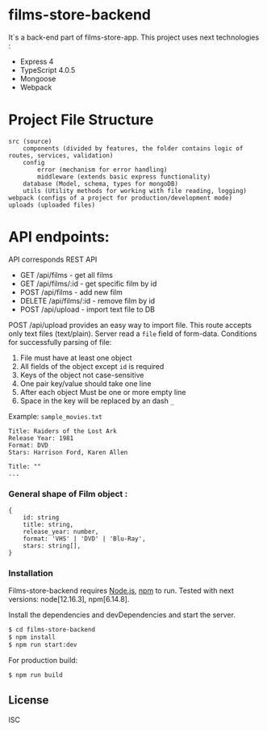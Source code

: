# films-store-backend

It`s a back-end part of films-store-app. This project uses next technologies :

  - Express 4
  - TypeScript 4.0.5
  - Mongoose
  - Webpack

# Project File Structure
    src (source)
        components (divided by features, the folder contains logic of routes, services, validation)
        config 
            error (mechanism for error handling)
            middleware (extends basic express functionality)
        database (Model, schema, types for mongoDB)
        utils (Utility methods for working with file reading, logging)
    webpack (configs of a project for production/development mode)
    uploads (uploaded files)

# API endpoints:
API corresponds REST API
  - GET /api/films - get all films
  - GET /api/films/:id - get specific film by id
  - POST /api/films - add new film
  - DELETE /api/films/:id - remove film by id
  - POST /api/upload - import text file to DB
  
POST /api/upload provides an easy way to import file. This route accepts only text files (text/plain).
Server read a `file` field of form-data. Conditions for successfully parsing of file:<br />

1. File must have at least one object<br />
2. All fields of the object except `id` is required <br />
3. Keys of the object not case-sensitive<br />
4. One pair key/value should take one line <br/>
5. After each object Must be one or more empty line<br/>
6. Space in the key will be replaced by an dash `_`

Example: `sample_movies.txt`

    Title: Raiders of the Lost Ark
    Release Year: 1981
    Format: DVD
    Stars: Harrison Ford, Karen Allen
    
    Title: ""
    ...
  
### General shape of Film object : 
    {
        id: string
        title: string,
        release_year: number,
        format: 'VHS' | 'DVD' | 'Blu-Ray',
        stars: string[],
    }

### Installation

Films-store-backend requires [Node.js](https://nodejs.org/), [npm](https://www.npmjs.com/) to run.
Tested with next versions: node[12.16.3], npm[6.14.8].

Install the dependencies and devDependencies and start the server.

```sh
$ cd films-store-backend
$ npm install
$ npm run start:dev
```

For production build:

```sh
$ npm run build
```


License
----
ISC

[node.js]: <http://nodejs.org>
[express]: <http://expressjs.com>
